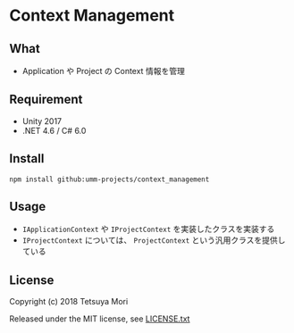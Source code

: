 # Context Management

## What

* Application や Project の Context 情報を管理

## Requirement

* Unity 2017
* .NET 4.6 / C# 6.0

## Install

```shell
npm install github:umm-projects/context_management
```

## Usage

* `IApplicationContext` や `IProjectContext` を実装したクラスを実装する
* `IProjectContext` については、 `ProjectContext` という汎用クラスを提供している

## License

Copyright (c) 2018 Tetsuya Mori

Released under the MIT license, see [LICENSE.txt](LICENSE.txt)

